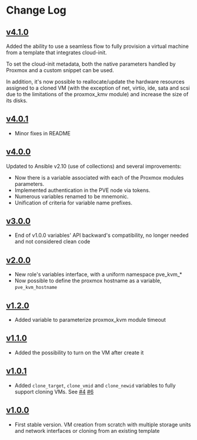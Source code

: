 # Change Log

## [v4.1.0](https://github.com/UdelaRInterior/ansible-role-proxmox-create-kvm/tree/v4.1.0)

Added the ability to use a seamless flow to fully provision a virtual machine from a template that integrates cloud-init.

To set the cloud-init metadata, both the native parameters handled by Proxmox and a custom snippet can be used.

In addition, it's now possible to reallocate/update the hardware resources assigned to a cloned VM (with the exception of net, virtio, ide, sata and scsi due to the limitations of the proxmox_kmv module) and increase the size of its disks.

## [v4.0.1](https://github.com/UdelaRInterior/ansible-role-proxmox-create-kvm/tree/v4.0.1)

* Minor fixes in README

## [v4.0.0](https://github.com/UdelaRInterior/ansible-role-proxmox-create-kvm/tree/v4.0.0)

Updated to Ansible v2.10 (use of collections) and several improvements:
* Now there is a variable associated with each of the Proxmox modules parameters.
* Implemented authentication in the PVE node via tokens.
* Numerous variables renamed to be mnemonic.
* Unification of criteria for variable name prefixes.

## [v3.0.0](https://github.com/UdelaRInterior/ansible-role-proxmox-create-kvm/tree/v3.0.0)

* End of v1.0.0 variables' API backward's compatibility, no longer needed and not considered clean code

## [v2.0.0](https://github.com/UdelaRInterior/ansible-role-proxmox-create-kvm/tree/v2.0.0)

* New role's variables interface, with a uniform namespace pve_kvm_*
* Now possible to define the proxmox hostname as a variable, `pve_kvm_hostname`

## [v1.2.0](https://github.com/UdelaRInterior/ansible-role-proxmox-create-kvm/tree/v1.2.0)

* Added variable to parameterize proxmox_kvm module timeout

## [v1.1.0](https://github.com/UdelaRInterior/ansible-role-proxmox-create-kvm/tree/v1.1.0)

* Added the possibility to turn on the VM after create it

## [v1.0.1](https://github.com/UdelaRInterior/ansible-role-proxmox-create-kvm/tree/v1.0.1)

* Added `clone_target`, `clone_vmid` and `clone_newid` variables to fully support cloning VMs. See [#4](https://github.com/UdelaRInterior/ansible-role-proxmox-create-kvm/pull/4) [#6](https://github.com/UdelaRInterior/ansible-role-proxmox-create-kvm/pull/6)


## [v1.0.0](https://github.com/UdelaRInterior/ansible-role-proxmox-create-kvm/tree/v1.0.0)

* First stable version. VM creation from scratch with multiple storage units and network interfaces or cloning from an existing template